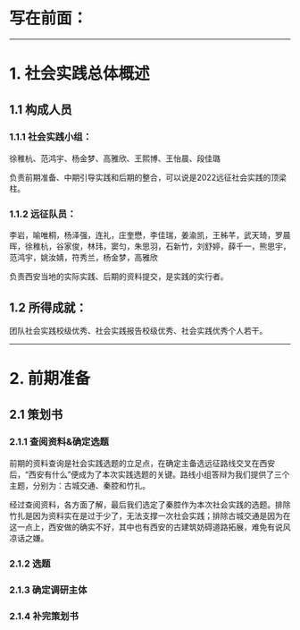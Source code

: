# 写在前面：

---

# 1. 社会实践总体概述

## 1.1 构成人员 

###  1.1.1 社会实践小组：

徐稚杭、范鸿宇、杨金梦、高雅欣、王熙博、王怡晨、段佳璐

负责前期准备、中期引导实践和后期的整合，可以说是2022远征社会实践的顶梁柱。

### 1.1.2 远征队员： 

李岩，喻唯桐，杨泽强，连礼，庄奎懋，李佳瑞，姜渝凯，王秭芊，武天琦，罗晨晖，徐稚杭，谷家俊，林玮，窦匀，朱思羽，石新竹，刘舒婷，薛千一，熊思宇，范鸿宇，姚汝婧，符秀兰，杨金梦，高雅欣

负责西安当地的实际实践、后期的资料提交，是实践的实行者。  

## 1.2 所得成就：

团队社会实践校级优秀、社会实践报告校级优秀、社会实践优秀个人若干。

---

# 2. 前期准备 

## 2.1 策划书 

### 2.1.1 查阅资料&确定选题

前期的资料查询是社会实践选题的立足点，在确定主备选远征路线交叉在西安后，“西安有什么”便成为了本次实践选题的关键。路线小组答辩为我们提供了三个主题，分别为：古城交通、秦腔和竹扎。

经过查阅资料，各方面了解，最后我们选定了秦腔作为本次社会实践的选题。排除竹扎是因为资料实在是过于少了，无法支撑一次社会实践；排除古城交通是因为在这一点上，西安做的确实不好，其中也有西安的古建筑妨碍道路拓展，难免有说风凉话之嫌。



### 2.1.2 选题

### 2.1.3 确定调研主体

### 2.1.4 补完策划书

<!--stackedit_data:
eyJoaXN0b3J5IjpbMjEzMjYwMTMzNSwtNjAyNTkxOTU0LDIyMT
IyOTgzMCwtMTAxNzQ2NjQzLDk5OTY2Mjk4Nl19
-->